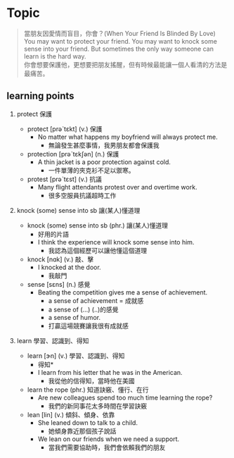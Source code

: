 # Topic

> 當朋友因愛情而盲目，你會？(When Your Friend Is Blinded By Love)<br>
> You may want to protect your friend. You may want to knock some sense into your friend. But sometimes the only way someone can learn is the hard way.<br>
> 你會想要保護他，更想要把朋友搖醒，但有時候最能讓一個人看清的方法是最痛苦。<br>

## learning points

1. protect  保護
    * protect  [prəˋtɛkt]  (v.)  保護
        - No matter what happens my boyfriend will always protect me.
            + 無論發生甚麼事情，我男朋友都會保護我
    * protection  [prəˋtɛkʃən]  (n.)  保護
        - A thin jacket is a poor protection against cold.
            + 一件單薄的夾克衫不足以禦寒。
    * protest  [prəˋtɛst]  (v.)  抗議
        - Many flight attendants protest over and overtime work.
            + 很多空服員抗議超時工作

2. knock (some) sense into sb  讓(某人)懂道理
    * knock (some) sense into sb  (phr.)  讓(某人)懂道理
        - 好用的片語
        - I think the experience will knock some sense into him.
            - 我認為這個經歷可以讓他懂這個道理
    * knock  [nɑk]  (v.)  敲、擊
        - I knocked at the door.
            - 我敲門
    * sense  [sɛns]  (n.)  感覺
        - Beating the competition gives me a sense of achievement.
            + a sense of achievement = 成就感
            + a sense of (...) (..)的感覺
            + a sense of humor.
            + 打贏這場競賽讓我很有成就感

3. learn  學習、認識到、得知
    * learn  [ɝn]  (v.)  學習、認識到、得知
        - 得知*
        - I learn from his letter that he was in the American.
            - 我從他的信得知，當時他在美國
    * learn the rope  (phr.)  知道訣竅、懂行、在行
        - Are new colleagues spend too much time learning the rope?
            - 我們的新同事花太多時間在學習訣竅
    * lean  [lin]  (v.)  傾斜、傾身、依靠
        - She leaned down to talk to a child.
            + 她傾身靠近那個孩子說話
        - We lean on our friends when we need a support.
            + 當我們需要協助時，我們會依賴我們的朋友
